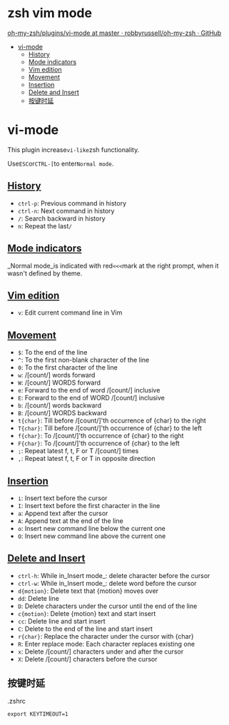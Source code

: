 # zsh vim mode
[oh-my-zsh/plugins/vi-mode at master · robbyrussell/oh-my-zsh · GitHub](https://github.com/robbyrussell/oh-my-zsh/tree/master/plugins/vi-mode)

<!-- toc -->

- [vi-mode](#vi-mode)
  * [History](#History)
  * [Mode indicators](#Mode-indicators)
  * [Vim edition](#Vim-edition)
  * [Movement](#Movement)
  * [Insertion](#Insertion)
  * [Delete and Insert](#Delete-and-Insert)
  * [按键时延](#%E6%8C%89%E9%94%AE%E6%97%B6%E5%BB%B6)

<!-- tocstop -->


vi-mode
=======

This plugin increase`vi-like`zsh functionality.

Use`ESC`or`CTRL-[`to enter`Normal mode`.

[History](https://github.com/robbyrussell/oh-my-zsh/tree/master/plugins/vi-mode#history)
----------------------------------------------------------------------------------------

*   `ctrl-p`: Previous command in history
*   `ctrl-n`: Next command in history
*   `/`: Search backward in history
*   `n`: Repeat the last`/`

[Mode indicators](https://github.com/robbyrussell/oh-my-zsh/tree/master/plugins/vi-mode#mode-indicators)
--------------------------------------------------------------------------------------------------------

_Normal mode_is indicated with red`<<<`mark at the right prompt, when it wasn't defined by theme.

[Vim edition](https://github.com/robbyrussell/oh-my-zsh/tree/master/plugins/vi-mode#vim-edition)
------------------------------------------------------------------------------------------------

*   `v`: Edit current command line in Vim

[Movement](https://github.com/robbyrussell/oh-my-zsh/tree/master/plugins/vi-mode#movement)
------------------------------------------------------------------------------------------

*   `$`: To the end of the line
*   `^`: To the first non-blank character of the line
*   `0`: To the first character of the line
*   `w`: /[count/] words forward
*   `W`: /[count/] WORDS forward
*   `e`: Forward to the end of word /[count/] inclusive
*   `E`: Forward to the end of WORD /[count/] inclusive
*   `b`: /[count/] words backward
*   `B`: /[count/] WORDS backward
*   `t{char}`: Till before /[count/]'th occurrence of {char} to the right
*   `T{char}`: Till before /[count/]'th occurrence of {char} to the left
*   `f{char}`: To /[count/]'th occurrence of {char} to the right
*   `F{char}`: To /[count/]'th occurrence of {char} to the left
*   `;`: Repeat latest f, t, F or T /[count/] times
*   `,`: Repeat latest f, t, F or T in opposite direction

[Insertion](https://github.com/robbyrussell/oh-my-zsh/tree/master/plugins/vi-mode#insertion)
--------------------------------------------------------------------------------------------

*   `i`: Insert text before the cursor
*   `I`: Insert text before the first character in the line
*   `a`: Append text after the cursor
*   `A`: Append text at the end of the line
*   `o`: Insert new command line below the current one
*   `O`: Insert new command line above the current one

[Delete and Insert](https://github.com/robbyrussell/oh-my-zsh/tree/master/plugins/vi-mode#delete-and-insert)
------------------------------------------------------------------------------------------------------------

*   `ctrl-h`: While in_Insert mode_: delete character before the cursor
*   `ctrl-w`: While in_Insert mode_: delete word before the cursor
*   `d{motion}`: Delete text that {motion} moves over
*   `dd`: Delete line
*   `D`: Delete characters under the cursor until the end of the line
*   `c{motion}`: Delete {motion} text and start insert
*   `cc`: Delete line and start insert
*   `C`: Delete to the end of the line and start insert
*   `r{char}`: Replace the character under the cursor with {char}
*   `R`: Enter replace mode: Each character replaces existing one
*   `x`: Delete /[count/] characters under and after the cursor
*   `X`: Delete /[count/] characters before the cursor




## 按键时延
.zshrc  

```
export KEYTIMEOUT=1
```

